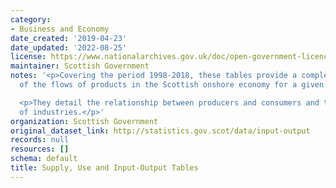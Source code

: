 ```yaml
---
category:
- Business and Economy
date_created: '2019-04-23'
date_updated: '2022-08-25'
license: https://www.nationalarchives.gov.uk/doc/open-government-licence/version/3/
maintainer: Scottish Government
notes: '<p>Covering the period 1998-2018, these tables provide a complete picture
  of the flows of products in the Scottish onshore economy for a given year. </p>

  <p>They detail the relationship between producers and consumers and the interdependencies
  of industries.</p>'
organization: Scottish Government
original_dataset_link: http://statistics.gov.scot/data/input-output
records: null
resources: []
schema: default
title: Supply, Use and Input-Output Tables
---
```

